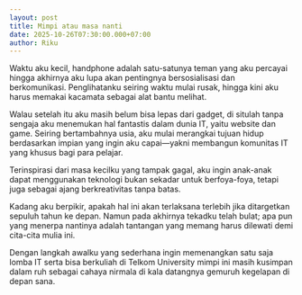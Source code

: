 ```yaml
---
layout: post
title: Mimpi atau masa nanti
date: 2025-10-26T07:30:00.000+07:00
author: Riku
---
```

Waktu aku kecil, handphone adalah satu-satunya teman yang aku percayai hingga akhirnya aku lupa akan pentingnya bersosialisasi dan berkomunikasi. Penglihatanku seiring waktu mulai rusak, hingga kini aku harus memakai kacamata sebagai alat bantu melihat.

Walau setelah itu aku masih belum bisa lepas dari gadget, di situlah tanpa sengaja aku menemukan hal fantastis dalam dunia IT, yaitu website dan game. Seiring bertambahnya usia, aku mulai merangkai tujuan hidup berdasarkan impian yang ingin aku capai—yakni membangun komunitas IT  yang khusus bagi para pelajar.

Terinspirasi dari masa kecilku yang tampak gagal, aku ingin anak-anak dapat menggunakan teknologi bukan sekadar untuk berfoya-foya, tetapi juga sebagai ajang berkreativitas tanpa batas.

Kadang aku berpikir, apakah hal ini akan terlaksana terlebih jika ditargetkan sepuluh tahun ke depan. Namun pada akhirnya tekadku telah bulat; apa pun yang menerpa nantinya adalah tantangan yang memang harus dilewati demi cita-cita mulia ini.

Dengan langkah awalku yang sederhana ingin memenangkan satu saja lomba IT serta bisa berkuliah di Telkom University mimpi ini masih kusimpan dalam ruh sebagai cahaya nirmala di kala datangnya gemuruh kegelapan di depan sana.
